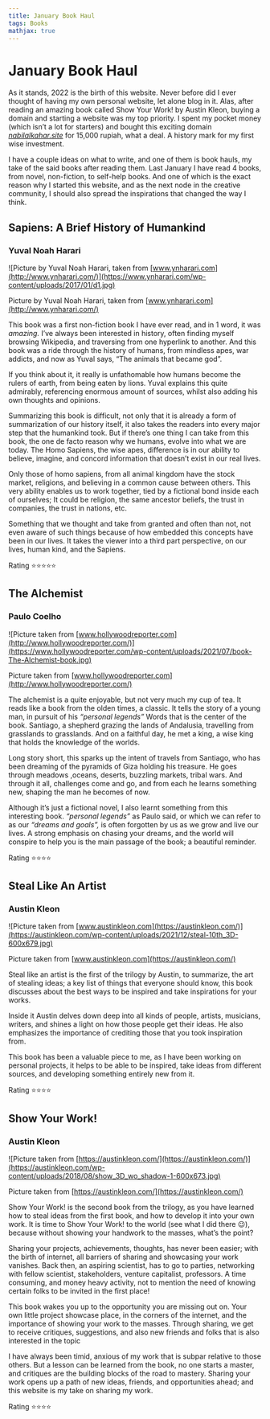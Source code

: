 ```yaml
---
title: January Book Haul
tags: Books
mathjax: true
---
```


# January Book Haul

As it stands, 2022 is the birth of this website. Never before did I ever thought of having my own personal website, let alone blog in it. Alas, after reading an amazing book called Show Your Work! by Austin Kleon, buying a domain and starting a website was my top priority. I spent my pocket money (which isn’t a lot for starters) and bought this exciting domain *[nabilalkahar.site](http://nabilalkahar.site)* for 15,000 rupiah, what a deal. A history mark for my first wise investment.

I have a couple ideas on what to write, and one of them is book hauls, my take of the said books after reading them. Last January I have read 4 books, from novel, non-fiction, to self-help books. And one of which is the exact reason why I started this website, and as the next node in the creative community, I should also spread the inspirations that changed the way I think.

## Sapiens: A Brief History of Humankind

### Yuval Noah Harari

![Picture by Yuval Noah Harari, taken from [www.ynharari.com](http://www.ynharari.com/)](https://www.ynharari.com/wp-content/uploads/2017/01/d1.jpg)

Picture by Yuval Noah Harari, taken from [www.ynharari.com](http://www.ynharari.com/)

This book was a first non-fiction book I have ever read, and in 1 word, it was *amazing.* I’ve always been interested in history, often finding myself browsing Wikipedia, and traversing from one hyperlink to another. And this book was a ride through the history of humans, from mindless apes, war addicts, and now as Yuval says, “The animals that became god”.

If you think about it, it really is unfathomable how humans become the rulers of earth, from being eaten by lions.  Yuval explains this quite admirably, referencing enormous amount of sources, whilst also adding his own thoughts and opinions. 

Summarizing this book is difficult, not only that it is already a form of summarization of our history itself, it also takes the readers into every major step that the humankind took. But if there’s one thing I can take from this book, the one de facto reason why we humans, evolve into what we are today. The Homo Sapiens, the wise apes, difference is in our ability to believe, imagine, and concord information that doesn’t exist in our real lives. 

Only those of homo sapiens, from all animal kingdom have the stock market, religions, and believing in a common cause between others. This very ability enables us to work together, tied by a fictional bond inside each of ourselves; It could be religion, the same ancestor beliefs, the trust in companies, the trust in nations, etc. 

Something that we thought and take from granted and often than not, not even aware of such things because of how embedded this concepts have been in our lives. It takes the viewer into a third part perspective, on our lives, human kind, and the Sapiens.

Rating ⭐⭐⭐⭐⭐

## The Alchemist

### Paulo Coelho

![Picture taken from [www.hollywoodreporter.com](http://www.hollywoodreporter.com/)](https://www.hollywoodreporter.com/wp-content/uploads/2021/07/book-The-Alchemist-book.jpg)

Picture taken from [www.hollywoodreporter.com](http://www.hollywoodreporter.com/)

The alchemist is a quite enjoyable, but not very much my cup of tea. It reads like a book from the olden times, a classic. It tells the story of a young man, in pursuit of his *“personal legends”* Words that is the center of the book. Santiago, a shepherd grazing the lands of Andalusia, travelling from grasslands to grasslands. And on a faithful day, he met a king, a wise king that holds the knowledge of the worlds. 

Long story short, this sparks up the intent of travels from Santiago, who has been dreaming of the pyramids of Giza holding his treasure. He goes through meadows ,oceans, deserts, buzzling markets, tribal wars. And through it all, challenges come and go, and from each he learns something new, shaping the man he becomes of now. 

Although it’s just a fictional novel, I also learnt something from this interesting book. *“personal legends”* as Paulo said, or which we can refer to as our *“dreams and goals”,* is often forgotten by us as we grow and live our lives. A strong emphasis on chasing your dreams, and the world will conspire to help you is the main passage of the book; a beautiful reminder.

Rating ⭐⭐⭐⭐

## Steal Like An Artist

### Austin Kleon

![Picture taken from [www.austinkleon.com](https://austinkleon.com/)](https://austinkleon.com/wp-content/uploads/2021/12/steal-10th_3D-600x679.jpg)

Picture taken from [www.austinkleon.com](https://austinkleon.com/)

Steal like an artist is the first of the trilogy by Austin, to summarize, the art of stealing ideas; a key list of things that everyone should know, this book discusses about the best ways to be inspired and take inspirations for your works.

Inside it Austin delves down deep into all kinds of people, artists, musicians, writers, and shines a light on how those people get their ideas. He also emphasizes the importance of crediting those that you took inspiration from. 

This book has been a valuable piece to me, as I have been working on personal projects, it helps to be able to be inspired, take ideas from different sources, and developing something entirely new from it. 

Rating ⭐⭐⭐⭐

## Show Your Work!

### Austin Kleon

![Picture taken from [https://austinkleon.com/](https://austinkleon.com/)](https://austinkleon.com/wp-content/uploads/2018/08/show_3D_wo_shadow-1-600x673.jpg)

Picture taken from [https://austinkleon.com/](https://austinkleon.com/)

Show Your Work! is the second book from the trilogy, as you have learned how to steal ideas from the first book, and how to develop it into your own work. It is time to Show Your Work! to the world (see what I did there 😉), because without showing your handwork to the masses, what’s the point?

Sharing your projects, achievements, thoughts, has never been easier; with the birth of internet, all barriers of sharing and showcasing your work vanishes. Back then, an aspiring scientist, has to go to parties, networking with fellow scientist, stakeholders, venture capitalist, professors. A time consuming, and money heavy activity, not to mention the need of knowing certain folks to be invited in the first place!

This book wakes you up to the opportunity you are missing out on. Your own little project showcase place, in the corners of the internet, and the importance of showing your work to the masses. Through sharing, we get to receive critiques, suggestions, and also new friends and folks that is also interested in the topic

I have always been timid, anxious of my work that is subpar relative to those others. But a lesson can be learned from the book, no one starts a master, and critiques are the building blocks of the road to mastery. Sharing your work opens up a path of new ideas, friends, and opportunities ahead; and this website is my take on sharing my work.

Rating ⭐⭐⭐⭐

<!--more-->
